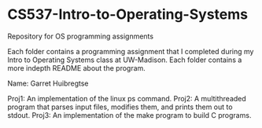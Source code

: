 # CS537-Intro-to-Operating-Systems
Repository for OS programming assignments

Each folder contains a programming assignment that I completed during my Intro to Operating Systems class at UW-Madison.
Each folder contains a more indepth README about the program.

Name:     Garret Huibregtse

Proj1:    An implementation of the linux ps command.
Proj2:    A multithreaded program that parses input files, modifies them, and prints them out to stdout.
Proj3:    An implementation of the make program to build C programs.
